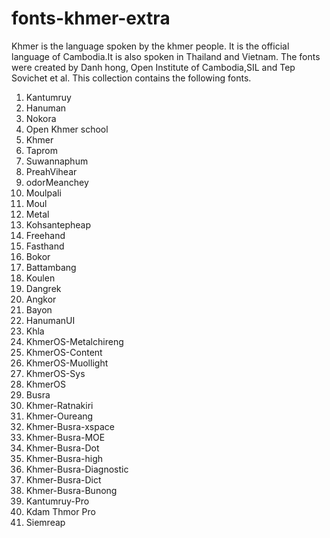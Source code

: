 # fonts-khmer-extra

Khmer is the language spoken by the khmer people.
It is the official language of Cambodia.It is also
spoken in Thailand and Vietnam. The fonts were created
by Danh hong, Open Institute of Cambodia,SIL and
Tep Sovichet et al. This collection
contains the following fonts.

1. Kantumruy
2. Hanuman
3. Nokora
4. Open Khmer school
5. Khmer
6. Taprom
7. Suwannaphum
8. PreahVihear
9. odorMeanchey
10. Moulpali
11. Moul
12. Metal
13. Kohsantepheap
14. Freehand
15. Fasthand
16. Bokor
17. Battambang
18. Koulen
19. Dangrek
20. Angkor
21. Bayon
22. HanumanUI
23. Khla
24. KhmerOS-Metalchireng
25. KhmerOS-Content
26. KhmerOS-Muollight
27. KhmerOS-Sys
28. KhmerOS
29. Busra
30. Khmer-Ratnakiri
31. Khmer-Oureang
32. Khmer-Busra-xspace
33. Khmer-Busra-MOE
34. Khmer-Busra-Dot
35. Khmer-Busra-high
36. Khmer-Busra-Diagnostic
37. Khmer-Busra-Dict
38. Khmer-Busra-Bunong
39. Kantumruy-Pro
40. Kdam Thmor Pro
41. Siemreap

